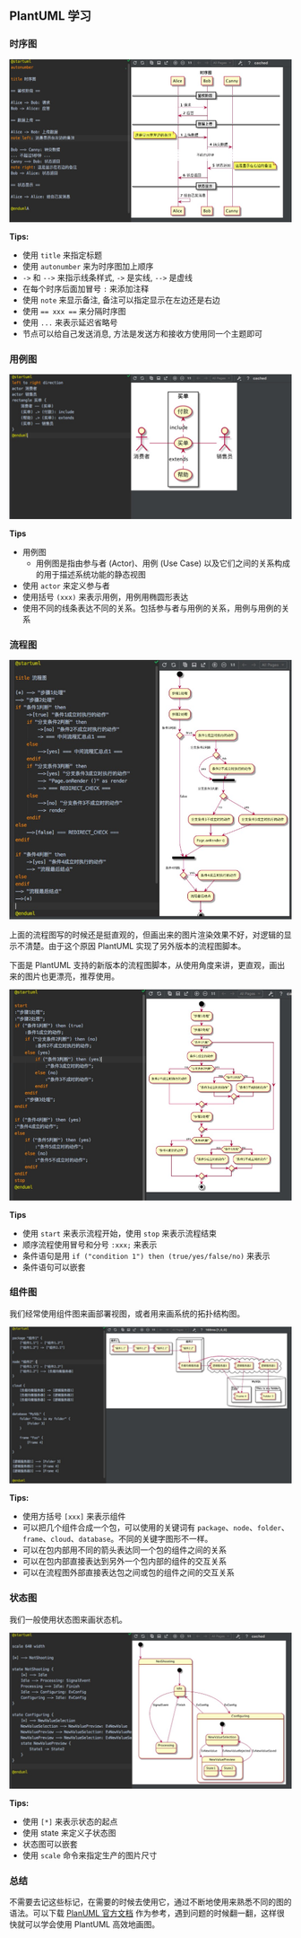## PlantUML 学习

### 时序图

![image-20191126233311385](images/PlantUML学习/image-20191126233311385.png)



**Tips:**

- 使用 `title` 来指定标题
- 使用 `autonumber` 来为时序图加上顺序
- `->` 和 `-->` 来指示线条样式, `->` 是实线, `-->` 是虚线
- 在每个时序后面加冒号 `:` 来添加注释
- 使用 `note` 来显示备注, 备注可以指定显示在左边还是右边
- 使用 `== xxx ==` 来分隔时序图
- 使用 `...` 来表示延迟省略号
- 节点可以给自己发送消息, 方法是发送方和接收方使用同一个主题即可



### 用例图

![image-20191126233357227](images/PlantUML学习/image-20191126233357227.png)





**Tips**

- 用例图
  - 用例图是指由参与者 (Actor)、用例 (Use Case) 以及它们之间的关系构成的用于描述系统功能的静态视图
- 使用 `actor` 来定义参与者
- 使用括号 `(xxx)`  来表示用例，用例用椭圆形表达
- 使用不同的线条表达不同的关系。包括参与者与用例的关系，用例与用例的关系



### 流程图

![image-20191120111645375](images/PlantUML学习/image-20191120111645375.png)



上面的流程图写的时候还是挺直观的，但画出来的图片渲染效果不好，对逻辑的显示不清楚。由于这个原因 PlantUML 实现了另外版本的流程图脚本。



下面是 PlantUML 支持的新版本的流程图脚本，从使用角度来讲，更直观，画出来的图片也更漂亮，推荐使用。

![image-20191120111725727](images/PlantUML学习/image-20191120111725727.png)



**Tips**

- 使用 `start` 来表示流程开始，使用 `stop` 来表示流程结束
- 顺序流程使用冒号和分号 `:xxx;` 来表示
- 条件语句是用 `if ("condition 1") then (true/yes/false/no)` 来表示
- 条件语句可以嵌套



### 组件图

我们经常使用组件图来画部署视图，或者用来画系统的拓扑结构图。

![image-20191120111803704](images/PlantUML学习/image-20191120111803704.png)



**Tips:**

- 使用方括号 `[xxx]` 来表示组件
- 可以把几个组件合成一个包，可以使用的关键词有 `package`、`node`、`folder`、`frame`、`cloud`、`database`。不同的关键字图形不一样。
- 可以在包内部用不同的箭头表达同一个包的组件之间的关系
- 可以在包内部直接表达到另外一个包内部的组件的交互关系
- 可以在流程图外部直接表达包之间或包的组件之间的交互关系



### 状态图

我们一般使用状态图来画状态机。

![image-20191120112317381](images/PlantUML学习/image-20191120112317381.png)

**Tips:**

- 使用 `[*]` 来表示状态的起点
- 使用 state 来定义子状态图
- 状态图可以嵌套
- 使用 `scale` 命令来指定生产的图片尺寸



### 总结

不需要去记这些标记，在需要的时候去使用它，通过不断地使用来熟悉不同的图的语法。可以下载 [PlanUML 官方文档](http://plantuml.com/zh/) 作为参考，遇到问题的时候翻一翻，这样很快就可以学会使用 PlantUML 高效地画图。